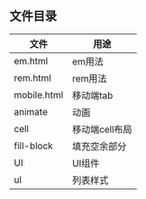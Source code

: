 ## 文件目录

文件 | 用途
--- | ---
em.html | em用法       
rem.html | rem用法       
mobile.html | 移动端tab        
animate |  动画       
cell | 移动端cell布局      
fill-block  | 填充空余部分      
UI | UI组件      
ul | 列表样式      

